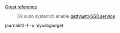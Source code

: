 [Great reference](http://irq5.io/2016/12/22/raspberry-pi-zero-as-multiple-usb-gadgets/)
>    69  sudo systemctl enable getty@ttyGS0.service


journalctl -f -u myusbgadget
